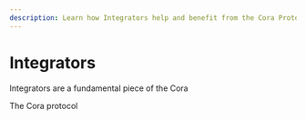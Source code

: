 ```yaml
---
description: Learn how Integrators help and benefit from the Cora Protocol
---
```


# Integrators

Integrators are a fundamental piece of the Cora

The Cora protocol&#x20;
